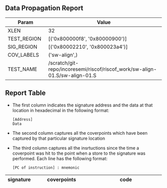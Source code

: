 
## Data Propagation Report

| Param       | Value    |
|-------------|----------|
| XLEN        | 32      |
| TEST_REGION | [('0x800000f8', '0x80000900')]      |
| SIG_REGION  | [('0x80002210', '0x800023a4')]      |
| COV_LABELS  | ('sw-align',)      |
| TEST_NAME   | /scratch/git-repo/incoresemi/riscof/riscof_work/sw-align-01.S/sw-align-01.S    |

## Report Table

- The first column indicates the signature address and the data at that location in hexadecimal in the following format: 
  ```
  [Address]
  Data
  ```

- The second column captures all the coverpoints which have been captured by that particular signature location

- The third column captures all the insrtuctions since the time a coverpoint was
  hit to the point when a store to the signature was performed. Each line has
  the following format:
  ```
  [PC of instruction] : mnemonic
  ```

<style>
table th:first-of-type {
    width: 5%;
}
table th:nth-of-type(2) {
    width: 40%;
}
table th:nth-of-type(3) {
    width: 55%;
}
</style>

|signature|coverpoints|code|
|---------|-----------|----|
